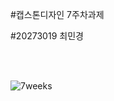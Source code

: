 #캡스톤디자인 7주차과제

#20273019 최민경

</br>
</br>

![7weeks](https://user-images.githubusercontent.com/80881753/137232673-be0b6ed8-c578-4793-a4e0-08b27360509c.png)
